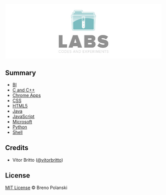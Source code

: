 ![Labs Logo](logo-labs.jpg "Labs")

## Summary

* [BI](bi/)
* [C and C++](c_cplusplus/)
* [Chrome Apps](chrome-apps/)
* [CSS](css/)
* [HTML5](html5/)
* [Java](java/)
* [JavaScript](javascript/)
* [Microsoft](microsoft/)
* [Python](python/)
* [Shell](shell/)

## Credits

* Vitor Britto ([@vitorbritto](https://github.com/vitorbritto/labs))

## License

[MIT License](http://brenopolanski.mit-license.org/) © Breno Polanski
